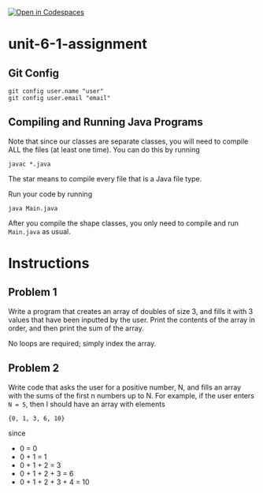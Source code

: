 [![Open in Codespaces](https://classroom.github.com/assets/launch-codespace-2972f46106e565e64193e422d61a12cf1da4916b45550586e14ef0a7c637dd04.svg)](https://classroom.github.com/open-in-codespaces?assignment_repo_id=17911744)
# unit-6-1-assignment

## Git Config
```
git config user.name "user"
git config user.email "email"
```

## Compiling and Running Java Programs
Note that since our classes are separate classes, you will need to compile ALL the files (at least one time).  You can do this by running
```
javac *.java
```
The star means to compile every file that is a Java file type.

Run your code by running
```
java Main.java
```

After you compile the shape classes, you only need to compile and run `Main.java` as usual.

# Instructions  

## Problem 1
Write a program that creates an array of doubles of size 3, and fills it with 3 values that have been inputted by the user.  Print the contents of the array in order, and then print the sum of the array.

No loops are required; simply index the array.

## Problem 2
Write code that asks the user for a positive number, N, and fills an array with the sums of the first n numbers up to N.  For example, if the user enters `N = 5`, then I should have an array with elements
```
{0, 1, 3, 6, 10}
```
since
* 0 = 0
* 0 + 1 = 1
* 0 + 1 + 2 = 3
* 0 + 1 + 2 + 3 = 6
* 0 + 1 + 2 + 3 + 4 = 10
